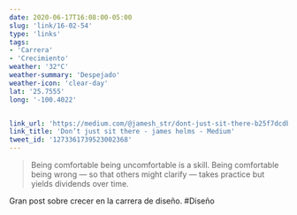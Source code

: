 ```yaml
---
date: 2020-06-17T16:08:00-05:00
slug: 'link/16-02-54'
type: 'links'
tags:
- 'Carrera'
- 'Crecimiento'
weather: '32°C'
weather-summary: 'Despejado'
weather-icon: 'clear-day'
lat: '25.7555'
long: '-100.4022'


link_url: 'https://medium.com/@jamesh_str/dont-just-sit-there-b25f7dcdb5af'
link_title: 'Don’t just sit there - james helms - Medium'
tweet_id: '1273361739523002368'
---
```

> Being comfortable being uncomfortable is a skill. Being comfortable being wrong — so that others might clarify — takes practice but yields dividends over time. 

Gran post sobre crecer en la carrera de diseño. #Diseño  
